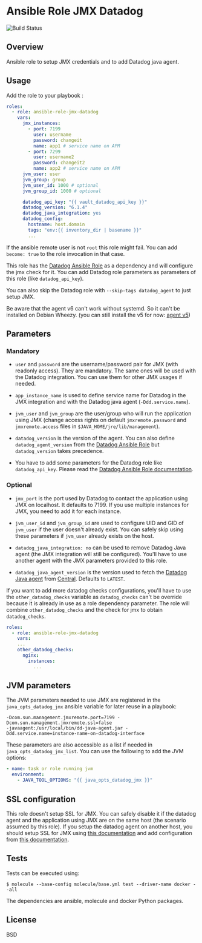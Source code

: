 # Ansible Role JMX Datadog

![Build Status](https://travis-ci.org/peopledoc/ansible-role-jmx-datadog.svg?branch=master)

Overview
--------

Ansible role to setup JMX credentials and to add Datadog java agent.

Usage
-----

Add the role to your playbook :

```yaml
roles:
  - role: ansible-role-jmx-datadog
    vars:
      jmx_instances:
        - port: 7199
          user: username
          password: changeit
          name: app1 # service name on APM
        - port: 7299
          user: username2
          password: changeit2
          name: app2 # service name on APM
      jvm_user: user
      jvm_group: group
      jvm_user_id: 1000 # optional
      jvm_group_id: 1000 # optional

      datadog_api_key: "{{ vault_datadog_api_key }}"
      datadog_version: "6.1.4"
      datadog_java_integration: yes
      datadog_config:
        hostname: host.domain
        tags: "env:{{ inventory_dir | basename }}"
        ...
```

If the ansible remote user is not `root` this role might fail. You can add
`become: true` to the role invocation in that case.

This role has the [Datadog Ansible Role](https://github.com/DataDog/ansible-datadog) as
a dependency and will configure the jmx check for it.
You can add Datadog role parameters as parameters of this role (like `datadog_api_key`).

You can also skip the Datadog role with `--skip-tags datadog_agent` to just setup JMX.

Be aware that the agent v6 can't work without systemd. So it can't be installed on Debian Wheezy.
(you can still install the v5 for now: [agent v5](https://github.com/DataDog/ansible-datadog#agent-5-older-version))

Parameters
----------

### Mandatory

* `user` and `password` are the username/password pair for JMX (with readonly access).
They are mandatory. The same ones will be used with the Datadog integration. You can use
them for other JMX usages if needed.

* `app_instance_name` is used to define service name for Datadog in the JMX integration
  and with the Datadog java agent (`-Ddd.service.name`).

* `jvm_user` and `jvm_group` are the user/group who will run the application using JMX
(change access rights on default `jmxremote.password` and `jmxremote.access` files in `$JAVA_HOME/jre/lib/management`).

* `datadog_version` is the version of the agent. You can also define
  `datadog_agent_version` from the [Datadog Ansible Role](https://github.com/DataDog/ansible-datadog/blob/master/README.md#role-variables) but `datadog_version` takes precedence.

* You have to add some parameters for the Datadog role like `datadog_api_key`. Please read the [Datadog Ansible Role documentation](https://github.com/DataDog/ansible-datadog/).

### Optional

* `jmx_port` is the port used by Datadog to contact the application
  using JMX on localhost. It defaults to 7199. If you use multiple
  instances for JMX, you need to add it for each instance.

* `jvm_user_id` and `jvm_group_id` are used to configure UID and GID of `jvm_user` if the user doesn't already exist.
  You can safely skip using these parameters if `jvm_user` already exists on the host.

* `datadog_java_integration: no` can be used to remove Datadog Java agent (the JMX integration will still
  be configured). You'll have to use another agent with the JMX parameters provided to this role.

* `datadog_java_agent_version` is the version used to fetch the [Datadog Java agent](https://github.com/datadog/dd-trace-java) from [Central](https://search.maven.org/#search%7Cgav%7C1%7Cg%3A%22com.datadoghq%22%20AND%20a%3A%22dd-java-agent%22). Defaults to `LATEST`.

If you want to add more datadog checks configurations, you'll have to use the
`other_datadog_checks` variable as `datadog_checks` can't be override because
it is already in use as a role dependency parameter. The role will combine
`other_datadog_checks` and the check for jmx to obtain `datadog_checks`.

```yaml
roles:
  - role: ansible-role-jmx-datadog
    vars:
    ...
    other_datadog_checks:
      nginx:
        instances:
          ...
```

JVM parameters
--------------

The JVM parameters needed to use JMX are registered in the `java_opts_datadog_jmx` ansible
variable for later reuse in a playbook:

```
-Dcom.sun.management.jmxremote.port=7199 -Dcom.sun.management.jmxremote.ssl=false
-javaagent:/usr/local/bin/dd-java-agent.jar -Ddd.service.name=instance-name-on-datadog-interface
```

These parameters are also accessible as a list if needed in `java_opts_datadog_jmx_list`. You can use the following to add the JVM options:

```yaml
- name: task or role running jvm
  environment:
    - JAVA_TOOL_OPTIONS: "{{ java_opts_datadog_jmx }}"
```

SSL configuration
-----------------

This role doesn't setup SSL for JMX. You can safely disable it if the datadog
agent and the application using JMX are on the same host (the scenario assumed
by this role). If you setup the datadog agent on another host, you should setup SSL
for JMX using
[this documentation](https://docs.oracle.com/javase/1.5.0/docs/guide/management/agent.html#SSL_enabled)
and add configuration from [this documentation](https://docs.datadoghq.com/integrations/java/).

Tests
-----

Tests can be executed using:

`$ molecule --base-config molecule/base.yml test --driver-name docker --all`

The dependencies are ansible, molecule and docker Python packages.

License
-------
BSD
